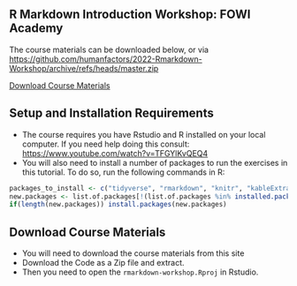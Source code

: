 ## R Markdown Introduction Workshop: FOWI Academy

The course materials can be downloaded below, or via https://github.com/humanfactors/2022-Rmarkdown-Workshop/archive/refs/heads/master.zip

<!-- Place this tag where you want the button to render. -->
<a class="github-button" href="https://github.com/humanfactors/2022-Rmarkdown-Workshop/archive/refs/heads/master.zip" data-color-scheme="no-preference: dark_dimmed; light: light; dark: dark;" data-icon="octicon-download" data-size="large" aria-label="Download ntkme/github-buttons on GitHub">Download Course Materials</a>


## Setup and Installation Requirements

- The course requires you have Rstudio and R installed on your local computer. If you need help doing this consult: https://www.youtube.com/watch?v=TFGYlKvQEQ4
- You will also need to install a number of packages to run the exercises in this tutorial. To do so, run the following commands in R:

```r
packages_to_install <- c("tidyverse", "rmarkdown", "knitr", "kableExtra", "qwraps2", "apa", "skimr")
new.packages <- list.of.packages[!(list.of.packages %in% installed.packages()[,"Package"])]
if(length(new.packages)) install.packages(new.packages)
```

## Download Course Materials

- You will need to download the course materials from this site
- Download the Code as a Zip file and extract. 
- Then you need to open the `rmarkdown-workshop.Rproj` in Rstudio.


<!-- Place this tag in your head or just before your close body tag. -->
<script async defer src="https://buttons.github.io/buttons.js"></script>